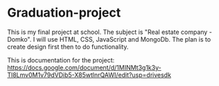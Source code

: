 # Graduation-project
This is my final project at school.
The subject is "Real estate company - Domko".
I will use HTML, CSS, JavaScript and MongoDb.
The plan is to create design first then to do functionality.

This is documentation for the project:
https://docs.google.com/document/d/1MINMt3g1k3y-Tl8Lmv0M1v79dVDib5-X85wtlnrQAWI/edit?usp=drivesdk
